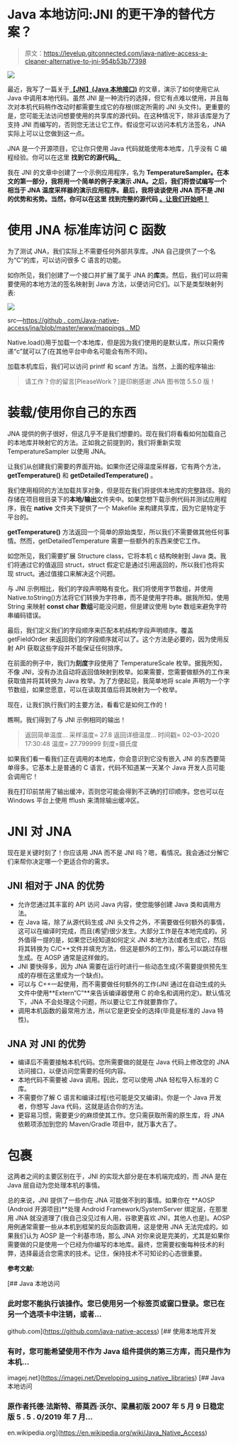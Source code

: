 # Java 本地访问:JNI 的更干净的替代方案？

> 原文：<https://levelup.gitconnected.com/java-native-access-a-cleaner-alternative-to-jni-954b53b77398>

![](img/b63ec31d74827dfb24d7a78b5f887486.png)

最近，我写了一篇关于[**【JNI】(Java 本地接口)**](https://medium.com/swlh/introduction-to-java-native-interface-establishing-a-bridge-between-java-and-c-c-1cc16d95426a) 的文章，演示了如何使用它从 Java 中调用本地代码。虽然 JNI 是一种流行的选择，但它有点难以使用，并且每次对本机代码稍作改动时都需要生成它的存根(绑定所需的 JNI 头文件)。更重要的是，您可能无法访问想要使用的共享库的源代码。在这种情况下，除非该库是为了支持 JNI 而编写的，否则您无法让它工作。假设您可以访问本机方法签名，JNA 实际上可以让您做到这一点。

JNA 是一个开源项目，它让你只使用 Java 代码就能使用本地库，几乎没有 C 编程经验。你可以在这里 **找到它的源代码[。](https://github.com/java-native-access/jna)**

我在 JNI 的文章中创建了一个示例应用程序，名为 **TemperatureSampler。在本文的第一部分，我将用一个简单的例子来演示 JNA。之后，我们将尝试编写一个相当于 JNA 温度采样器的演示应用程序。最后，我将谈谈使用 JNA 而不是 JNI 的优势和劣势。当然，你可以在这里** **找到完整的源代码 [**。让我们开始吧！**](https://github.com/yigitpirildak/SimpleJNADemo)**

# **使用 JNA 标准库访问 C 函数**

为了测试 JNA，我们实际上不需要任何外部共享库。JNA 自己提供了一个名为“C”的库，可以访问很多 C 语言的功能。

如你所见，我们创建了一个接口并扩展了属于 JNA 的**库**类。然后，我们可以将需要使用的本地方法的签名映射到 Java 方法，以便访问它们。以下是类型映射列表:

![](img/f4374f58b962ac652aefb917884d57a8.png)

src—[https://github . com/Java-native-access/jna/blob/master/www/mappings . MD](https://github.com/java-native-access/jna/blob/master/www/Mappings.md)

Native.load()用于加载一个本地库，但是因为我们使用的是默认库，所以只需传递“c”就可以了(在其他平台中命名可能会有所不同)。

加载本机库后，我们可以访问 printf 和 scanf 方法。当然，上面的程序输出:

> 请工作？你的留言[PleaseWork？]是印刷感谢 JNA 图书馆 5.5.0 版！

# 装载/使用你自己的东西

JNA 提供的例子很好，但这几乎不是我们想要的。现在我们将看看如何加载自己的本地库并映射它的方法。正如我之前提到的，我们将重新实现 TemperatureSampler 以使用 JNA。

让我们从创建我们需要的界面开始。如果你还记得温度采样器，它有两个方法， **getTemperature()** 和 **getDetailedTemperature()** 。

我们使用相同的方法加载共享对象，但是现在我们将提供本地库的完整路径。我的存储在项目根目录下的**本地/输出**文件夹中。如果您想下载示例代码并测试应用程序，我在 **native** 文件夹下提供了一个 Makefile 来构建共享库，因为它是特定于平台的。

**getTemperature()** 方法返回一个简单的原始类型，所以我们不需要做其他任何事情。然而，getDetailedTemperature 需要一些额外的东西来使它工作。

如您所见，我们需要扩展 Structure class，它将本机 c 结构映射到 Java 类。我们将通过它的值返回 struct，struct 假定它是通过引用返回的，所以我们也将实现 struct。通过值接口来解决这个问题。

与 JNI 示例相比，我们的字段声明略有变化。我们将使用字节数组，并使用 Native.toString()方法将它们转换为字符串，而不是使用字符串。据我所知，使用 String 来映射 **const char 数组**可能没问题，但是建议使用 byte 数组来避免字符串编码错误。

最后，我们定义我们的字段顺序来匹配本机结构字段声明顺序。覆盖 getFieldOrder 来返回我们的字段顺序就可以了。这个方法是必要的，因为使用反射 API 获取这些字段并不能保证任何排序。

在前面的例子中，我们为**刻度**字段使用了 TemperatureScale 枚举。据我所知，不像 JNI，没有办法自动将返回值映射到枚举。如果需要，您需要做额外的工作来获取值并将其转换为 Java 枚举。为了方便起见，我简单地将 scale 声明为一个字节数组，如果您愿意，可以在读取其值后将其映射为一个枚举。

现在，让我们执行我们的主要方法，看看它是如何工作的！

瞧啊。我们得到了与 JNI 示例相同的输出！

> 返回简单温度…
> 采样温度= 27.8
> 返回详细温度…
> 时间戳= 02–03–2020 17:30:48
> 温度= 27.799999
> 刻度=摄氏度

如果我们看一看我们正在调用的本地库，你会意识到它没有嵌入 JNI 的东西要简单得多。它基本上是普通的 C 语言，代码不知道某一天某个 Java 开发人员可能会调用它！

我在打印前禁用了输出缓冲，否则您可能会得到不正确的打印顺序。您也可以在 Windows 平台上使用 fflush 来清除输出缓冲区。

# JNI 对 JNA

现在是关键时刻了！你应该用 JNA 而不是 JNI 吗？嗯，看情况。我会通过分解它们来帮你决定哪一个更适合你的需求。

## JNI 相对于 JNA 的优势

*   允许您通过其丰富的 API 访问 Java 内容，使您能够创建 Java 类和调用方法。
*   在 Java 端，除了从源代码生成 JNI 头文件之外，不需要做任何额外的事情，这可以在编译时完成，而且(希望)很少发生。大部分工作是在本地完成的。另外值得一提的是，如果您已经知道如何定义 JNI 本地方法(或者生成它，然后将其转换为 C/C++文件并填充方法，但这是额外的工作)，那么可以跳过存根生成。在 AOSP 通常是这样做的。
*   JNI 要快得多，因为 JNA 需要在运行时进行一些动态生成(不需要提供预先生成的存根在这里成为一个缺点)。
*   可以与 C++一起使用，而不需要做任何额外的工作(JNI 通过在自动生成的头文件中使用**Extern“C”**来告诉编译器使用 C 的命名和调用约定)。默认情况下，JNA 不会处理这个问题，所以要让它工作就要靠你了。
*   调用本机函数的最常用方法，所以它是更安全的选择(毕竟是标准的 Java 特性)。

## **JNA 对 JNI 的优势**

*   编译后不需要接触本机代码。您所需要做的就是在 Java 代码上修改您的 JNA 访问接口，以便访问您需要的任何内容。
*   本地代码不需要被 Java 调用。因此，您可以使用 JNA 轻松导入标准的 C 库。
*   不需要你了解 C 语言和编译过程(也可能是交叉编译)。你是一个 Java 开发者，你想写 Java 代码，这就是适合你的方法。
*   更容易习惯，需要更少的麻烦使其工作。您只需获取所需的原生库，将 JNA 依赖项添加到您的 Maven/Gradle 项目中，就万事大吉了。

# 包裹

这两者之间的主要区别在于，JNI 的实现大部分是在本机端完成的，而 JNA 是在 Java 层自动为您处理本机的事情。

总的来说，JNI 提供了一些你在 JNA 可能做不到的事情。如果你在 **AOSP (Android 开源项目)**处理 Android Framework/SystemServer 绑定层，在那里用 JNA 就没道理了(我自己没见过有人用，谷歌更喜欢 JNI，其他人也是)。AOSP 用例通常需要一些从本机到框架的反向函数调用，这是使用 JNA 无法完成的。如果我们认为 AOSP 是一个利基市场，那么 JNA 对你来说是完美的，尤其是如果你需要做的只是使用一个已经为你编写的本地库。最终，您需要权衡每种技术的利弊，选择最适合您需求的技术。记住，保持技术不可知论的心态很重要。

**参考文献:**

[](https://github.com/java-native-access) [## Java 本地访问

### 此时您不能执行该操作。您已使用另一个标签页或窗口登录。您已在另一个选项卡中注销，或者…

github.com](https://github.com/java-native-access)  [## 使用本地库开发

### 有时，您可能希望使用不作为 Java 组件提供的第三方库，而只是作为本机…

imagej.net](https://imagej.net/Developing_using_native_libraries)  [## Java 本地访问

### 原作者托德·法斯特、蒂莫西·沃尔、梁晨初版 2007 年 5 月 9 日稳定版 5 . 5 . 0/2019 年 7 月…

en.wikipedia.org](https://en.wikipedia.org/wiki/Java_Native_Access)